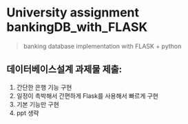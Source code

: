 # University assignment bankingDB_with_FLASK
> banking database implementation with FLASK + python 
## 데이터베이스설계 과제물 제출: 
1. 간단한 은행 기능 구현
2. 일정이 촉박해서 간편하게 Flask를 사용해서 빠르게 구현 
3. 기본 기능만 구현 
4. ppt 생략 

